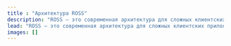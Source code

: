 ```yaml
---
title : "Архитектура ROSS"
description: "ROSS – это современная архитектура для сложных клиентских приложений."
lead: "ROSS – это современная архитектура для сложных клиентских приложений."
images: []
---
```


